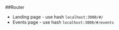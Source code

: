 ##Router
- Landing page - use hash `localhost:3000/#/`
- Events page - use hash `localhost:3000/#/events`